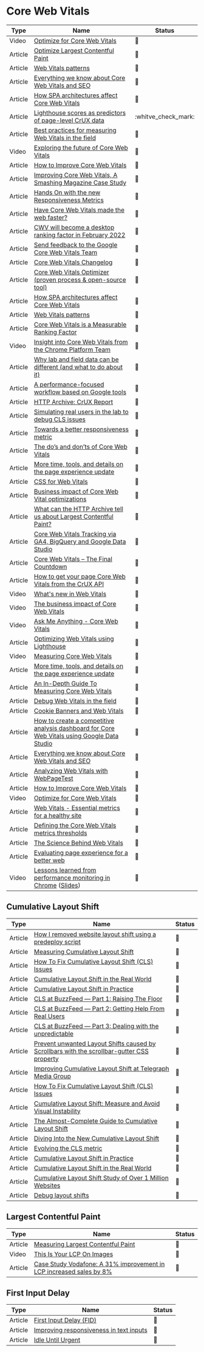 # Core Web Vitals

| Type    | Name                                                                                                                                                                                                 | Status              |
| ------- | ---------------------------------------------------------------------------------------------------------------------------------------------------------------------------------------------------- | ------------------- |
| Video   | [Optimize for Core Web Vitals](https://www.youtube.com/watch?v=AQqFZ5t8uNc&ab_channel=GoogleChromeDevelopers)                                                                                        | 🎥                  |
| Article | [Optimize Largest Contentful Paint](https://web.dev/optimize-lcp/)                                                                                                                                   | 📑                  |
| Article | [Web Vitals patterns](web.dev/patterns/web-vitals-patterns)                                                                                                                                          | 📑                  |
| Article | [Everything we know about Core Web Vitals and SEO](https://simonhearne.com/2021/core-web-vitals-seo)                                                                                                 | 📑                  |
| Article | [How SPA architectures affect Core Web Vitals](https://web.dev/vitals-spa-faq)                                                                                                                       | 📑                  |
| Article | [Lighthouse scores as predictors of page-level CrUX data](https://discuss.httparchive.org/t/lighthouse-scores-as-predictors-of-page-level-crux-data/2232)                                            | :whitve_check_mark: |
| Article | [Best practices for measuring Web Vitals in the field](https://web.dev/vitals-field-measurement-best-practices/)                                                                                     | 📑                  |
| Video   | [Exploring the future of Core Web Vitals](https://www.youtube.com/watch?v=iNfz9tg-wyg)                                                                                                               | 📑                  |
| Article | [How to Improve Core Web Vitals](https://simonhearne.com/2020/core-web-vitals)                                                                                                                       | 📑                  |
| Article | [Improving Core Web Vitals, A Smashing Magazine Case Study](https://www.smashingmagazine.com/2021/12/core-web-vitals-case-study-smashing-magazine)                                                   | :bookmark_tabs:     |
| Article | [Hands On with the new Responsiveness Metrics](https://calendar.perfplanet.com/2021/hands-on-with-the-new-responsiveness-metrics)                                                                    | :bookmark_tabs:     |
| Article | [Have Core Web Vitals made the web faster?](https://calendar.perfplanet.com/2021/have-core-web-vitals-made-the-web-faster)                                                                           | :bookmark_tabs:     |
| Article | [CWV will become a desktop ranking factor in February 2022](https://developers.google.com/search/blog/2021/11/bringing-page-experience-to-desktop)                                                   | :bookmark_tabs:     |
| Article | [Send feedback to the Google Core Web Vitals Team](https://groups.google.com/g/web-vitals-feedback)                                                                                                  | :bookmark_tabs:     |
| Article | [Core Web Vitals Changelog](https://chromium.googlesource.com/chromium/src/+/refs/heads/main/docs/speed/metrics_changelog/README.md)                                                                 | :bookmark_tabs:     |
| Article | [Core Web Vitals Optimizer (proven process & open-source tool)](https://github.com/fabkrum/core-web-vitals-optimizer/blob/main/README.md)                                                            | :bookmark_tabs:     |
| Article | [How SPA architectures affect Core Web Vitals](https://web.dev/vitals-spa-faq)                                                                                                                       | :bookmark_tabs:     |
| Article | [Web Vitals patterns](https://web.dev/patterns/web-vitals-patterns)                                                                                                                                  | :bookmark_tabs:     |
| Article | [Core Web Vitals is a Measurable Ranking Factor](https://www.sistrix.com/blog/core-web-vitals-is-a-measurable-ranking-factor)                                                                        | :bookmark_tabs:     |
| Video   | [Insight into Core Web Vitals from the Chrome Platform Team](https://www.youtube.com/watch?v=CcHCbFhx2UM)                                                                                            | :bookmark_tabs:     |
| Article | [Why lab and field data can be different (and what to do about it)](https://web.dev/lab-and-field-data-differences)                                                                                  | :bookmark_tabs:     |
| Article | [A performance-focused workflow based on Google tools](https://web.dev/vitals-tools-workflow)                                                                                                        | :bookmark_tabs:     |
| Article | [HTTP Archive: CrUX Report](https://httparchive.org/reports/chrome-ux-report)                                                                                                                        | :bookmark_tabs:     |
| Article | [Simulating real users in the lab to debug CLS issues](https://dev.to/rick_viscomi/simulating-real-users-in-the-lab-to-debug-cls-issues-3hnp)                                                        | :bookmark_tabs:     |
| Article | [Towards a better responsiveness metric](https://web.dev/better-responsiveness-metric)                                                                                                               | :bookmark_tabs:     |
| Article | [The do’s and don’ts of Core Web Vitals](https://contentsquare.com/blog/the-dos-and-donts-of-core-web-vitals-with-iprospect)                                                                         | :bookmark_tabs:     |
| Article | [More time, tools, and details on the page experience update](https://developers.google.com/search/blog/2021/04/more-details-page-experience)                                                        | :bookmark_tabs:     |
| Article | [CSS for Web Vitals](https://web.dev/css-web-vitals)                                                                                                                                                 | :bookmark_tabs:     |
| Article | [Business impact of Core Web Vital optimizations](https://wpostats.com/tags/core%20web%20vitals)                                                                                                     | :bookmark_tabs:     |
| Article | [What can the HTTP Archive tell us about Largest Contentful Paint?](https://paulcalvano.com/2021-06-07-lcp-httparchive)                                                                              | :bookmark_tabs:     |
| Article | [Core Web Vitals Tracking via GA4, BigQuery and Google Data Studio](https://bigcommerce.websiteadvantage.com.au/core-web-vitals-ga4-bigquery-data-studio)                                            | :bookmark_tabs:     |
| Article | [Core Web Vitals – The Final Countdown](https://www.netcentric.biz/insights/2021/05/core-web-vitals.html)                                                                                            | :bookmark_tabs:     |
| Article | [How to get your page Core Web Vitals from the CrUX API](https://github.com/fabkrum/web-performance-resources/blob/master/crux-page-data.md)                                                         | :bookmark_tabs:     |
| Video   | [What's new in Web Vitals](https://www.youtube.com/watch?v=XxvHY4wC8Co)                                                                                                                              | :bookmark_tabs:     |
| Video   | [The business impact of Core Web Vitals](http://youtube.com/watch?v=nPmAE0YjGK0)                                                                                                                     | :bookmark_tabs:     |
| Video   | [Ask Me Anything - Core Web Vitals](https://www.youtube.com/watch?v=HWm6WNkHs90&t=615s)                                                                                                              | :bookmark_tabs:     |
| Article | [Optimizing Web Vitals using Lighthouse](https://web.dev/optimize-vitals-lighthouse)                                                                                                                 | :bookmark_tabs:     |
| Video   | [Measuring Core Web Vitals](https://www.youtube.com/watch?v=9RpREJjoeRI)                                                                                                                             | :bookmark_tabs:     |
| Article | [More time, tools, and details on the page experience update](https://developers.google.com/search/blog/2021/04/more-details-page-experience)                                                        | :bookmark_tabs:     |
| Article | [An In-Depth Guide To Measuring Core Web Vitals](https://www.smashingmagazine.com/2021/04/complete-guide-measure-core-web-vitals)                                                                    | :bookmark_tabs:     |
| Article | [Debug Web Vitals in the field](https://web.dev/debug-web-vitals-in-the-field)                                                                                                                       | :bookmark_tabs:     |
| Article | [Cookie Banners and Web Vitals](https://blr.design/blog/cookie-banner-web-vitals)                                                                                                                    | :bookmark_tabs:     |
| Article | [How to create a competitive analysis dashboard for Core Web Vitals using Google Data Studio](https://www.deepcrawl.com/blog/best-practice/cmpetitive-analysis-core-web-vitals-google-data-studio)   | :bookmark_tabs:     |
| Article | [Everything we know about Core Web Vitals and SEO](https://simonhearne.com/2021/core-web-vitals-seo)                                                                                                 | :bookmark_tabs:     |
| Article | [Analyzing Web Vitals with WebPageTest](https://calendar.perfplanet.com/2020/analyzing-web-vitals-with-webpagetest)                                                                                  | :bookmark_tabs:     |
| Article | [How to Improve Core Web Vitals](https://simonhearne.com/2020/core-web-vitals)                                                                                                                       | :bookmark_tabs:     |
| Video   | [Optimize for Core Web Vitals](https://www.youtube.com/watch?v=AQqFZ5t8uNc)                                                                                                                          | :bookmark_tabs:     |
| Article | [Web Vitals - Essential metrics for a healthy site](https://web.dev/vitals)                                                                                                                          | :bookmark_tabs:     |
| Article | [Defining the Core Web Vitals metrics thresholds](https://web.dev/defining-core-web-vitals-thresholds)                                                                                               | :bookmark_tabs:     |
| Article | [The Science Behind Web Vitals](https://blog.chromium.org/2020/05/the-science-behind-web-vitals.html)                                                                                                | :bookmark_tabs:     |
| Article | [Evaluating page experience for a better web](https://developers.google.com/search/blog/2020/05/evaluating-page-experience)                                                                          | :bookmark_tabs:     |
| Video   | [Lessons learned from performance monitoring in Chrome](https://www.youtube.com/watch?v=ctavZT87syI) ([Slides](https://www.slideshare.net/AnnieSullivan9/mnitoring-and-metrics-in-chrome-196438420)) | :bookmark_tabs:     |

## Cumulative Layout Shift

| Type    | Name                                                                                                                                                                                                                    | Status          |
| ------- | ----------------------------------------------------------------------------------------------------------------------------------------------------------------------------------------------------------------------- | --------------- |
| Article | [How I removed website layout shift using a predeploy script](https://levelup.gitconnected.com/improving-cumulative-layout-shift-on-pre-deploy-stage-1636fb1386cc)                                                      | :bookmark_tabs: |
| Article | [Measuring Cumulative Layout Shift](https://requestmetrics.com/web-performance/cumulative-layout-shift)                                                                                                                 | :bookmark_tabs: |
| Article | [How To Fix Cumulative Layout Shift (CLS) Issues](https://www.smashingmagazine.com/2021/06/how-to-fix-cumulative-layout-shift-issues/)                                                                                  | :bookmark_tabs: |
| Article | [Cumulative Layout Shift in the Real World](https://nicj.net/cumulative-layout-shift-in-the-real-world)                                                                                                                 | :bookmark_tabs: |
| Article | [Cumulative Layout Shift in Practice](https://nicj.net/cumulative-layout-shift-in-practice)                                                                                                                             | :bookmark_tabs: |
| Article | [CLS at BuzzFeed — Part 1: Raising The Floor](https://tech.buzzfeed.com/improving-cumulative-layout-shift-at-buzzfeed-part-1-8b7ead2381dd)                                                                              | :bookmark_tabs: |
| Article | [CLS at BuzzFeed — Part 2: Getting Help From Real Users](https://tech.buzzfeed.com/improving-cumulative-layout-shift-at-buzzfeed-part-2-2a846adeb097)                                                                   | :bookmark_tabs: |
| Article | [CLS at BuzzFeed — Part 3: Dealing with the unpredictable](https://tech.buzzfeed.com/improving-cumulative-layout-shift-at-buzzfeed-part-2-2a846adeb097)                                                                 | :bookmark_tabs: |
| Article | [Prevent unwanted Layout Shifts caused by Scrollbars with the scrollbar-gutter CSS property](https://www.bram.us/2021/07/23/pevent-unwanted-layout-shifts-caused-by-scrollbars-with-the-scrollbar-gutter-css-property/) | :bookmark_tabs: |
| Article | [Improving Cumulative Layout Shift at Telegraph Media Group](https://web.dev/telegraph/)                                                                                                                                | :bookmark_tabs: |
| Article | [How To Fix Cumulative Layout Shift (CLS) Issues](https://www.smashingmagazine.com/2021/06/how-to-fix-cumulative-layout-shift-issues/)                                                                                  | :bookmark_tabs: |
| Article | [Cumulative Layout Shift: Measure and Avoid Visual Instability](https://calibreapp.com/blog/cumulative-layout-shift)                                                                                                    | :bookmark_tabs: |
| Article | [The Almost-Complete Guide to Cumulative Layout Shift](https://jessbpeck.com/posts/completecls/)                                                                                                                        | :bookmark_tabs: |
| Article | [Diving Into the New Cumulative Layout Shift](https://blog.webpagetest.org/posts/understanding-the-new-cumulative-layout-shift/)                                                                                        | :bookmark_tabs: |
| Article | [Evolving the CLS metric](https://web.dev/evolving-cls/)                                                                                                                                                                | :bookmark_tabs: |
| Article | [Cumulative Layout Shift in Practice](https://nicj.net/cumulative-layout-shift-in-practice/)                                                                                                                            | :bookmark_tabs: |
| Article | [Cumulative Layout Shift in the Real World](https://nicj.net/cumulative-layout-shift-in-the-real-world/)                                                                                                                | :bookmark_tabs: |
| Article | [Cumulative Layout Shift Study of Over 1 Million Websites](https://www.seoclarity.net/blog/core-web-vitals-study)                                                                                                       | :bookmark_tabs: |
| Article | [Debug layout shifts](https://web.dev/debug-layout-shifts/)                                                                                                                                                             | :bookmark_tabs: |

## Largest Contentful Paint

| Type    | Name                                                                                                      | Status          |
| ------- | --------------------------------------------------------------------------------------------------------- | --------------- |
| Article | [Measuring Largest Contentful Paint](https://requestmetrics.com/web-performance/largest-contentful-paint) | :bookmark_tabs: |
| Video   | [This Is Your LCP On Images](https://www.youtube.com/watch?v=YMqnPeZHcuc)                                 | :bookmark_tabs: |
| Article | [Case Study Vodafone: A 31% improvement in LCP increased sales by 8%](https://web.dev/vodafone/)          | :bookmark_tabs: |

## First Input Delay

| Type    | Name                                                                                                                   | Status          |
| ------- | ---------------------------------------------------------------------------------------------------------------------- | --------------- |
| Article | [First Input Delay (FID)](https://web.dev/fid)                                                                         | :bookmark_tabs: |
| Article | [Improving responsiveness in text inputs](https://nolanlawson.com/2021/08/08/improving-responsiveness-in-text-inputs/) | :bookmark_tabs: |
| Article | [Idle Until Urgent](https://philipwalton.com/articles/idle-until-urgent/)                                              | :bookmark_tabs: |
